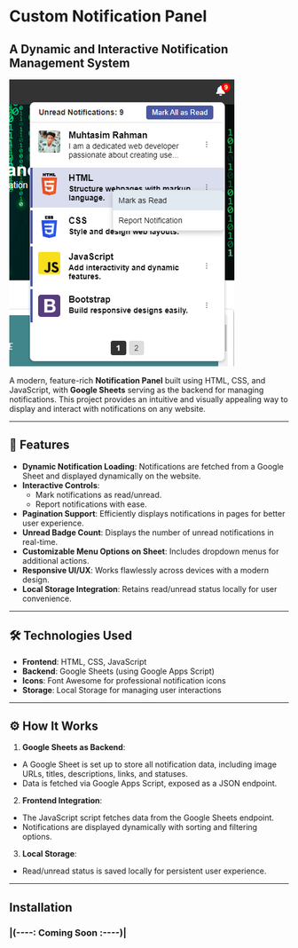 # Custom Notification Panel

## A Dynamic and Interactive Notification Management System

![Screenshort - Custom Notification Panel](screenshort.png)

A modern, feature-rich **Notification Panel** built using HTML, CSS, and JavaScript, with **Google Sheets** serving as the backend for managing notifications. This project provides an intuitive and visually appealing way to display and interact with notifications on any website.

---

## 🚀 Features

- **Dynamic Notification Loading**: Notifications are fetched from a Google Sheet and displayed dynamically on the website.
- **Interactive Controls**:
  - Mark notifications as read/unread.
  - Report notifications with ease.
- **Pagination Support**: Efficiently displays notifications in pages for better user experience.
- **Unread Badge Count**: Displays the number of unread notifications in real-time.
- **Customizable Menu Options on Sheet**: Includes dropdown menus for additional actions.
- **Responsive UI/UX**: Works flawlessly across devices with a modern design.
- **Local Storage Integration**: Retains read/unread status locally for user convenience.

---

## 🛠️ Technologies Used

- **Frontend**: HTML, CSS, JavaScript
- **Backend**: Google Sheets (using Google Apps Script)
- **Icons**: Font Awesome for professional notification icons
- **Storage**: Local Storage for managing user interactions

---

## ⚙️ How It Works

1. **Google Sheets as Backend**:

- A Google Sheet is set up to store all notification data, including image URLs, titles, descriptions, links, and statuses.
- Data is fetched via Google Apps Script, exposed as a JSON endpoint.

2. **Frontend Integration**:

- The JavaScript script fetches data from the Google Sheets endpoint.
- Notifications are displayed dynamically with sorting and filtering options.

3. **Local Storage**:

- Read/unread status is saved locally for persistent user experience.

---

## Installation

### |(----: Coming Soon :----)|
